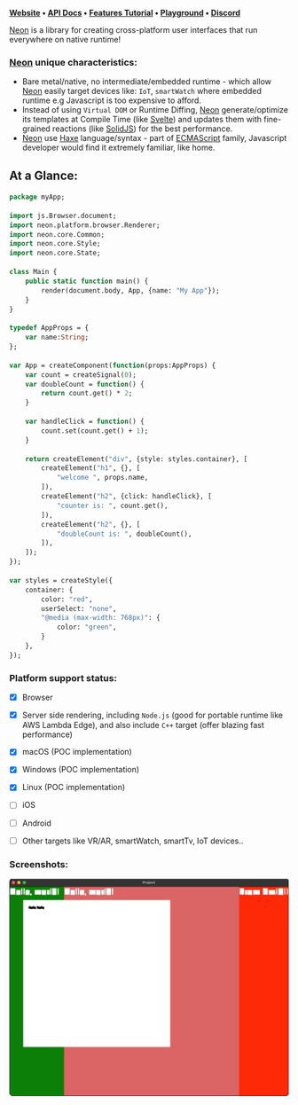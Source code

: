 [neon-link]: https://neon.metacraft.studio/
[react-native-link]: https://reactnative.dev/

**[Website][neon-link] • [API Docs](https://neon.metacraft.studio/docs) • [Features Tutorial](https://neon.metacraft.studio/tutorials) • [Playground](https://neon.metacraft.studio/playground) • [Discord](https://discord.gg/3NJAjgDnbG)**

[Neon][neon-link] is a library for creating cross-platform user interfaces that run everywhere on native runtime!

### [Neon][neon-link] unique characteristics:
- Bare metal/native, no intermediate/embedded runtime - which allow [Neon][neon-link] easily target devices like: `IoT`, `smartWatch` where embedded runtime e.g Javascript is too expensive to afford.
- Instead of using `Virtual DOM` or Runtime Diffing, [Neon][neon-link] generate/optimize its templates at Compile Time (like [Svelte](https://svelte.dev/)) and updates them with fine-grained reactions (like [SolidJS](https://www.solidjs.com/)) for the best performance.
- [Neon][neon-link] use [Haxe](https://haxe.org/) language/syntax - part of [ECMAScript](https://ecma-international.org/publications-and-standards/standards/ecma-262/) family, Javascript developer would find it extremely familiar, like home.

## At a Glance:
```haxe
package myApp;

import js.Browser.document;
import neon.platform.browser.Renderer;
import neon.core.Common;
import neon.core.Style;
import neon.core.State;

class Main {
    public static function main() {
        render(document.body, App, {name: "My App"});
    }
}

typedef AppProps = {
    var name:String;
};

var App = createComponent(function(props:AppProps) {
    var count = createSignal(0);
    var doubleCount = function() {
        return count.get() * 2;
    }

    var handleClick = function() {
        count.set(count.get() + 1);
    }

    return createElement("div", {style: styles.container}, [
        createElement("h1", {}, [
            "welcome ", props.name,
        ]),
        createElement("h2", {click: handleClick}, [
            "counter is: ", count.get(),
        ]),
        createElement("h2", {}, [
            "doubleCount is: ", doubleCount(),
        ]),
    ]);
});

var styles = createStyle({
    container: {
        color: "red",
        userSelect: "none",
        "@media (max-width: 768px)": {
            color: "green",
        }
    },
});
```

### Platform support status:
- [x] Browser
- [x] Server side rendering, including `Node.js` (good for portable runtime like AWS Lambda Edge), and also include `C++` target (offer blazing fast performance)
- [x] macOS (POC implementation)
- [x] Windows (POC implementation)
- [x] Linux (POC implementation)
- [ ] iOS
- [ ] Android
- [ ] Other targets like VR/AR, smartWatch, smartTv, IoT devices..


### Screenshots:
![macOs Sonoma 14.2.1](/document/assets/macOS.png)
